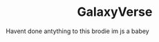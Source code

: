 <h1 align="center"><strong>GalaxyVerse</strong></h1>

Havent done antything to this brodie im js a babey
